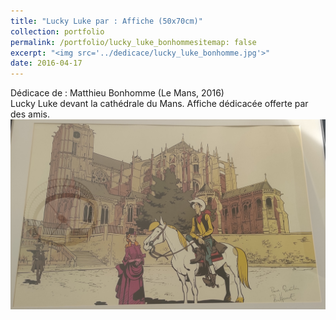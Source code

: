 ```yaml
---
title: "Lucky Luke par : Affiche (50x70cm)"
collection: portfolio
permalink: /portfolio/lucky_luke_bonhommesitemap: false
excerpt: "<img src='../dedicace/lucky_luke_bonhomme.jpg'>"
date: 2016-04-17
---
```


Dédicace de : Matthieu Bonhomme (Le Mans, 2016)<br>Lucky Luke devant la cathédrale du Mans. Affiche dédicacée offerte par des amis. 
<img src='../dedicace/lucky_luke_bonhomme.jpg'>
